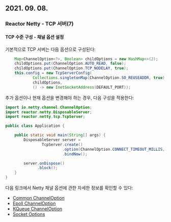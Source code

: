 ## 2021. 09. 08.

### Reactor Netty - TCP 서버(7)

#### TCP 수준 구성 - 채널 옵션 설정

기본적으로 TCP 서버는 다음 옵션으로 구성된다:

```java
	Map<ChannelOption<?>, Boolean> childOptions = new HashMap<>(2);
	childOptions.put(ChannelOption.AUTO_READ, false);
	childOptions.put(ChannelOption.TCP_NODELAY, true);
	this.config = new TcpServerConfig(
			Collections.singletonMap(ChannelOption.SO_REUSEADDR, true),
			childOptions,
			() -> new InetSocketAddress(DEFAULT_PORT));
```

추가 옵션이나 현재 옵션을 변경해야 하는 경우, 다음 구성을 적용한다:

```java
import io.netty.channel.ChannelOption;
import reactor.netty.DisposableServer;
import reactor.netty.tcp.TcpServer;

public class Application {

	public static void main(String[] args) {
		DisposableServer server =
				TcpServer.create()
				         .option(ChannelOption.CONNECT_TIMEOUT_MILLIS, 10000)
				         .bindNow();

		server.onDispose()
		      .block();
	}
}
```

다음 링크에서 Netty 채널 옵션에 관한 자세한 정보를 확인할 수 있다:

- [Common ChannelOption](https://netty.io/4.1/api/io/netty/channel/ChannelOption.html)
- [Epoll ChannelOption](https://netty.io/4.1/api/io/netty/channel/epoll/EpollChannelOption.html)
- [KQueue ChannelOption](https://netty.io/4.1/api/io/netty/channel/kqueue/KQueueChannelOption.html)
- [Socket Options](https://docs.oracle.com/javase/8/docs/technotes/guides/net/socketOpt.html)


